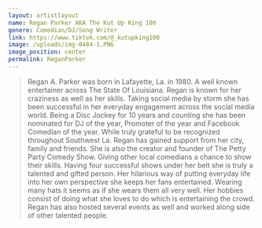 ```yaml
---
layout: artistlayout
name: Regan Parker AKA The Kut Up King 100
genere: Comedian/DJ/Song Writer
link: https://www.tiktok.com/@_kutupking100
image: /uploads/img-0484-1.PNG
image_position: center
permalink: ReganParker
---
```

> Regan A. Parker was born in Lafayette, La. in 1980. A well known entertainer across The State Of Louisiana. Regan is known for her craziness as well as her skills. Taking social media by storm she has been successful in her everyday engagement across the social media world. Being a Disc Jockey for 10 years and counting she has been nominated for DJ of the year, Promoter of the year and Facebook Comedian of the year. While truly grateful to be recognized throughout Southwest La. Regan has gained support from her city, family and friends. She is also the creator and founder of The Petty Party Comedy Show. Giving other local comedians a chance to show their skills. Having four successful shows under her belt she is truly a talented and gifted person. Her hilarious way of putting everyday life into her own perspective she keeps her fans entertained. Wearing many hats it seems as if she wears them all very well. Her hobbies consist of doing what she loves to do which is entertaining the crowd. Regan has also hosted several events as well and worked along side of other talented people.

&nbsp;